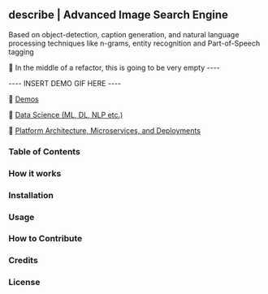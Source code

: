 ## describe | Advanced Image Search Engine
Based on object-detection, caption generation, and natural language processing techniques like n-grams, entity recognition and Part-of-Speech tagging

 :speech_balloon: In the middle of a refactor, this is going to be very empty ---- 


---- INSERT DEMO GIF HERE ----

:pushpin: [Demos](./DEMOS.md)

:pushpin: [Data Science (ML, DL, NLP etc.)](./DATASCIENCE.md)

:pushpin: [Platform Architecture, Microservices, and Deployments](./ARCHITECTURE.md)


### Table of Contents

### How it works

### Installation

### Usage

### How to Contribute   

### Credits

### License

